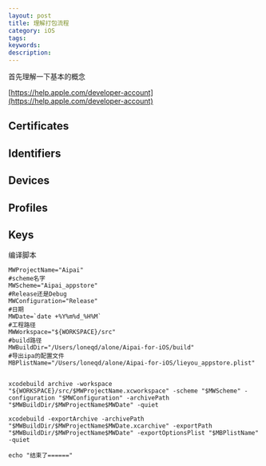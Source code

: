 ```yaml
---
layout: post
title: 理解打包流程
category: iOS
tags: 
keywords:
description:
---
```





首先理解一下基本的概念

[https://help.apple.com/developer-account](https://help.apple.com/developer-account)

## Certificates

## Identifiers

## Devices

## Profiles

## Keys





编译脚本



```
MWProjectName="Aipai"
#scheme名字
MWScheme="Aipai_appstore"
#Release还是Debug
MWConfiguration="Release"
#日期
MWDate=`date +%Y%m%d_%H%M`
#工程路径
MWWorkspace="${WORKSPACE}/src"
#build路径
MWBuildDir="/Users/loneqd/alone/Aipai-for-iOS/build"
#导出ipa的配置文件
MBPlistName="/Users/loneqd/alone/Aipai-for-iOS/lieyou_appstore.plist"


xcodebuild archive -workspace "${WORKSPACE}/src/$MWProjectName.xcworkspace" -scheme "$MWScheme" -configuration "$MWConfiguration" -archivePath "$MWBuildDir/$MWProjectName$MWDate" -quiet

xcodebuild -exportArchive -archivePath "$MWBuildDir/$MWProjectName$MWDate.xcarchive" -exportPath "$MWBuildDir/$MWProjectName$MWDate" -exportOptionsPlist "$MBPlistName" -quiet

echo "结束了======"
```